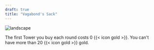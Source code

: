 ```yaml
---
draft: true
title: "Vagabond's Sack"
---
```


![landscape](/images/relics/spr_relic_7.png)


The first Tower you buy each round costs 0 {{< icon gold >}}. You can't have more than 20 {{< icon gold >}} gold.
